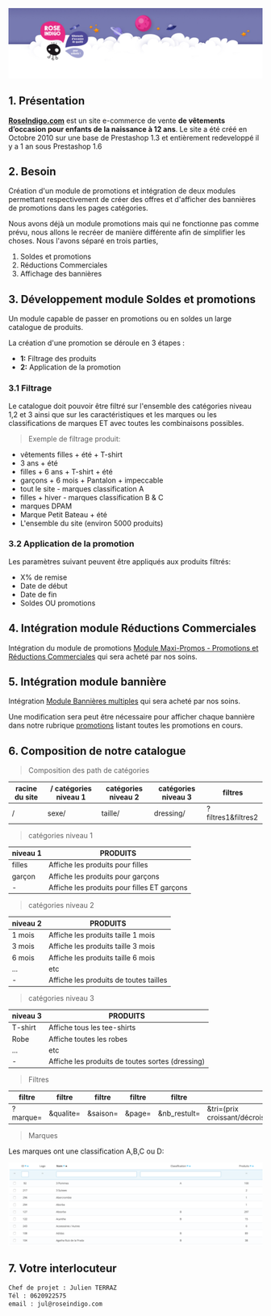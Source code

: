 ![](SP_header.jpg)

## 1. Présentation

[**RoseIndigo.com**](http://www.roseindigo.com/) est un site e-commerce de vente **de vêtements d’occasion pour enfants de la naissance à 12 ans**. Le site a été créé en Octobre 2010 sur une base de Prestashop 1.3 et entièrement redeveloppé il y a 1 an sous Prestashop 1.6


## 2. Besoin

Création d'un module de promotions et intégration de deux modules permettant respectivement de créer des offres et d'afficher des bannières de promotions dans les pages catégories.

Nous avons déjà un module promotions mais qui ne fonctionne pas comme prévu, nous allons le recréer de manière différente afin de simplifier les choses. Nous l'avons séparé en trois parties, 

1. Soldes et promotions
2. Réductions Commerciales 
3. Affichage des bannières 

## 3. Développement module Soldes et promotions

Un module capable de passer en promotions ou en soldes un large catalogue de produits.

La création d'une promotion se déroule en 3 étapes :

- **1:** Filtrage des produits 
- **2:** Application de la promotion 


### 3.1 Filtrage

Le catalogue doit pouvoir être filtré sur l'ensemble des catégories niveau 1,2 et 3 ainsi que sur les caractéristiques et les marques ou les classifications de marques ET avec toutes les combinaisons possibles.

> Exemple de filtrage produit: 

- vêtements filles + été + T-shirt
- 3 ans + été 
- filles + 6 ans + T-shirt + été
- garçons + 6 mois + Pantalon + impeccable
- tout le site - marques classification A
- filles + hiver - marques classification B & C 
- marques DPAM
- Marque Petit Bateau + été
- L'ensemble du site (environ 5000 produits)



### 3.2 Application de la promotion

Les paramètres suivant peuvent être appliqués aux produits filtrés:

- X% de remise
- Date de début
- Date de fin
- Soldes OU promotions



## 4. Intégration module Réductions Commerciales

Intégration du module de promotions [Module	Maxi-Promos - Promotions et Réductions Commerciales](http://addons.prestashop.com/fr/prix-promo-modules-prestashop/3462-maxi-promos-promotions-et-reductions-commerciales.html) qui sera acheté par nos soins.

## 5. Intégration module bannière

Intégration  [Module	Bannières multiples](http://addons.prestashop.com/fr/fonctionnalites-front-office-modules-prestashop/9360-bannieres-multiples.html) qui sera acheté par nos soins.

Une modification sera peut être nécessaire pour afficher chaque bannière dans notre rubrique [promotions](http://www.roseindigo.com/promotions) listant toutes les promotions en cours.



## 6. Composition de notre catalogue

> Composition des path de catégories

racine du site | / catégories niveau 1 | catégories niveau 2 | catégories niveau 3 | filtres
 ------------- | ------------ | ------------ | ------------ | ------------ | 
/ | sexe/ | taille/ | dressing/ | ?filtres1&filtres2| 


>catégories niveau 1

niveau 1| PRODUITS
------------ | ------------- 
filles 	| Affiche les produits pour filles
garçon 	| Affiche les produits pour garçons
-	 	| Affiche les produits pour filles ET garçons

>catégories niveau 2

niveau 2| PRODUITS
------------ | ------------- 
1 mois 	| Affiche les produits taille 1 mois
3 mois 	| Affiche les produits taille 3 mois
6 mois 	| Affiche les produits taille 6 mois
...		| etc
-	 	| Affiche les produits de toutes tailles

>catégories niveau 3

niveau 3 | PRODUITS
------------ | ------------- 
T-shirt | Affiche tous les tee-shirts
Robe 	| Affiche toutes les robes
...		| etc
-	 	| Affiche les produits de toutes sortes (dressing)

>Filtres

filtre | filtre | filtre | filtre | filtre | filtre
------------ | ------------ | ------------ | ------------ | ------------ | ------------ |
?marque= | &qualite= | &saison= |  &page= | &nb_restult= | &tri=(prix croissant/décroissant/nouveaut/anciens)

> Marques

Les marques ont une classification A,B,C ou D:

![](SP_marques.png)



## 7. Votre interlocuteur

```
Chef de projet : Julien TERRAZ   
Tél : 0620922575  
email : jul@roseindigo.com
````